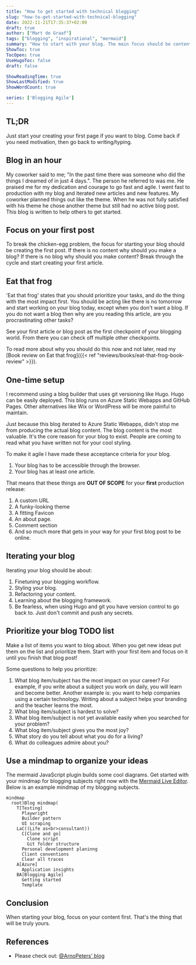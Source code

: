 ```yaml
---
title: "How to get started with technical blogging"
slug: "how-to-get-started-with-technical-blogging"
date: 2022-11-21T17:35:37+02:00
draft: true
author: ["Mart de Graaf"]
tags: ["blogging", "inspirational", "mermaid"]
summary: "How to start with your blog. The main focus should be content, starting and moving forward."
ShowToc: true
TocOpen: true
UseHugoToc: false
draft: false

ShowReadingTime: true
ShowLastModified: true
ShowWordCount: true

series: ['Blogging Agile']
---
```


## TL;DR

Just start your creating your first page if you want to blog. Come back if you need motivation, then go back to writing/typing.

## Blog in an hour

My coworker said to me; "In the past time there was someone who did the things I dreamed of in just 4 days.". The person he referred to was me. He praised me for my dedication and courage to go fast and agile. I went fast to production with my blog and iterated new articles and new features. My coworker planned things out like the theme. When he was not fully satisfied with his theme he chose another theme but still had no active blog post. This blog is written to help others to get started.

## Focus on your first post

To break the chicken-egg problem, the focus for starting your blog should be creating the first post. If there is no content why should you make a blog? If there is no blog why should you make content? Break through the cycle and start creating your first article.

## Eat that frog

'Eat that frog' states that you should prioritize your tasks, and do the thing with the most impact first. You should be acting like there is no tomorrow and start working on your blog today, except when you don't want a blog. If you do not want a blog then why are you reading this article, are you procrastinating other tasks?

See your first article or blog post as the first checkpoint of your blogging world. From there you can check off multiple other checkpoints.

To read more about why you should do this now and not later, read my [Book review on Eat that frog]({{< ref "reviews/books/eat-that-frog-book-review" >}}).

## One-time setup

I recommend using a blog builder that uses git versioning like Hugo. Hugo can be easily deployed. This blog runs on Azure Static Webapps and GitHub Pages. Other alternatives like Wix or WordPress will be more painful to maintain.

Just because this blog iterated to Azure Static Webapps, didn't stop me from producing the actual blog content. The blog content is the most valuable. It's the core reason for your blog to exist. People are coming to read what you have written not for your cool styling.

To make it agile I have made these acceptance criteria for your blog.

1. Your blog has to be accessible through the browser.
1. Your blog has at least one article.

That means that these things are **OUT OF SCOPE** for your **first** production release:

1. A custom URL
1. A funky-looking theme
1. A fitting Favicon
1. An about page.
1. Comment section
1. And so much more that gets in your way for your first blog post to be online.

## Iterating your blog

Iterating your blog should be about:

1. Finetuning your blogging workflow.
1. Styling your blog.
1. Refactoring your content.
1. Learning about the blogging framework.
1. Be fearless, when using Hugo and git you have version control to go back to. Just don't commit and push any secrets.

## Prioritize your blog TODO list

Make a list of items you want to blog about. When you get new ideas put them on the list and prioritize them. Start with your first item and focus on it until you finish that blog post!

Some questions to help you prioritize:

1. What blog item/subject has the most impact on your career? For example, if you write about a subject you work on daily, you will learn and become better. Another example is: you want to help companies using a certain technology. Writing about a subject helps your branding and the teacher learns the most.
1. What blog item/subject is hardest to solve?
1. What blog item/subject is not yet available easily when you searched for your problem?
1. What blog item/subject gives you the most joy?
1. What story do you tell about what you do for a living?
1. What do colleagues admire about you?

## Use a mindmap to organize your ideas

The mermaid JavaScript plugin builds some cool diagrams. Get started with your mindmap for blogging subjects right now with the [Mermaid Live Editor](https://mermaid.live/edit#pako:eNpdUk1PAjEQ_SuTniDBeN8YE1BvEojgxexl6M7uNm5naj9IVsJ_t7AsKj3N--jLy7QHpaUiVShruLLoSgbwInEyuRDT6YkCWHnTGA4DAHgVbqA1IYrvR64ojBae1Ag13u1EPqejshaXOvQmYDTCIwuw8Caa0IIbdHCh16100vSAKbbiYSvcwyJ94-XWGwVCr9sxY8VAdU06mj1TCA87f_-IXEFNGJOn8Mc3T1FsLqBBe7op8h5-rcN5Onv2BJF0y-Yr3Ro20WOkJse5DpkNN__1uW-SJY6Ql-iu6lakuwatieFU1qEjP5JL8hZNpWbKXqZCHU5iqWJLlkpV5LGiGlMXS1XyMVuTq3KZl8rk91BF9IlmKm9QNj3rEQ-eZ4ONRzuSDvlDJMMau5AxnSOWw584f43jDxofsC0). Below is an example mindmap of my blogging subjects.

```mermaid
mindmap
  root)Blog mindmap(
    T[Testing]
      Playwright
      Builder pattern
      UI scraping
    LaC((Life as<br>consultant))
      C[Clone and go]
        Clone script
        Git folder structure
      Personal development planinng
      Client conventions
      Clear all traces
    A[Azure]
      Application insights
    BA[Blogging Agile]
      Getting started
      Template
```

## Conclusion

When starting your blog, focus on your content first. That's the thing that will be truly yours.

## References

- Please check out: [@ArnoPeters' blog](https://arnopeters.nl/)
